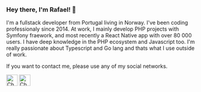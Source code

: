 ### Hey there, I'm Rafael! 👋

I'm a fullstack developer from Portugal living in Norway. I've been coding professionaly since 2014. At work, I mainly develop PHP projects with Symfony fraework, and most recently a React Native app with over 80 000 users. I have deep knowledge in the PHP ecosystem and Javascript too. I'm really passionate about Typescript and Go lang and thats what I use outside of work.

If you want to contact me, please use any of my social networks.


[<img alt="Check my Twitter" src="https://image.flaticon.com/icons/svg/1409/1409937.svg" height="30">](https://twitter.com/rafmst)
[<img alt="Check my LinkedIn" src="https://image.flaticon.com/icons/svg/1409/1409945.svg" height="30">](https://www.linkedin.com/in/rafmrs/)

